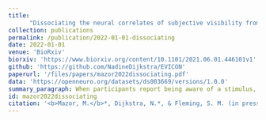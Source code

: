 ```yaml
---
title: 
      "Dissociating the neural correlates of subjective visibility from those of decision confidence"
collection: publications
permalink: /publication/2022-01-01-dissociating
date: 2022-01-01
venue: 'BioRxiv'
biorxiv: 'https://www.biorxiv.org/content/10.1101/2021.06.01.446101v1'
github: 'https://github.com/NadineDijkstra/EVICON'
paperurl: '/files/papers/mazor2022dissociating.pdf'
data: 'https://openneuro.org/datasets/ds003669/versions/1.0.0'
summary_paragraph: When participants report being aware of a stimulus, specific regions in their prefrontal and parietal cortices are activated. In this project we asked whether this brain activity was correlated with *subjective visibility* or alternatively with *decision confidence*. Together with [Nadine](https://sites.google.com/view/nadinedijkstra/about-me) and [Steve](http://metacoglab.org/people) we explored an existing dataset and found that many of the brain activations that are commonly associated with visual awareness disappear when controlling for decision confidence.  
id: mazor2022dissociating
citation: '<b>Mazor, M.</b>*, Dijkstra, N.*, & Fleming, S. M. (in press). Dissociating the neural correlates of subjective visibility from those of decision confidence. <i>Journal of Neuroscience</i>. '
---
```


